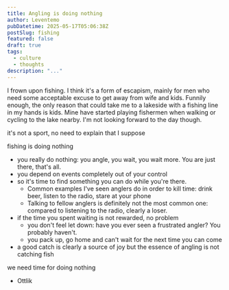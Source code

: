 ```yaml
---
title: Angling is doing nothing
author: Leventemo
pubDatetime: 2025-05-17T05:06:38Z
postSlug: fishing
featured: false
draft: true
tags:
  - culture
  - thoughts
description: "..."
---
```


I frown upon fishing. I think it's a form of escapism, mainly for men who need some acceptable excuse to get away from wife and kids. Funnily enough, the only reason that could take me to a lakeside with a fishing line in my hands is kids. Mine have started playing fishermen when walking or cycling to the lake nearby. I'm not looking forward to the day though.

it's not a sport, no need to explain that I suppose

fishing is doing nothing
* you really do nothing: you angle, you wait, you wait more. You are just there, that's all.
* you depend on events completely out of your control
* so it's time to find something you can do while you're there.
  + Common examples I've seen anglers do in order to kill time: drink beer, listen to the radio, stare at your phone
  + Talking to fellow anglers is definitely not the most common one: compared to listening to the radio, clearly a loser.
* if the time you spent waiting is not rewarded, no problem
  + you don't feel let down: have you ever seen a frustrated angler? You probably haven't.
  + you pack up, go home and can't wait for the next time you can come
* a good catch is clearly a source of joy but the essence of angling is not catching fish

we need time for doing nothing
* Ottlik
